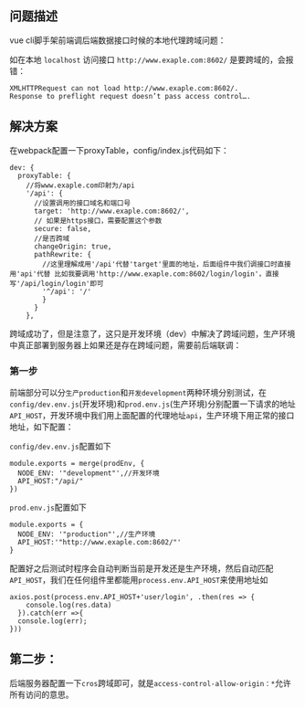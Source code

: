 ## 问题描述

vue cli脚手架前端调后端数据接口时候的本地代理跨域问题：

如在本地 `localhost` 访问接口 `http://www.exaple.com:8602/` 是要跨域的，会报错：

```
XMLHTTPRequest can not load http://www.exaple.com:8602/. 
Response to preflight request doesn’t pass access control…. 
```

## 解决方案

在webpack配置一下proxyTable，config/index.js代码如下：

```
dev: {
  proxyTable: {
    //将www.exaple.com印射为/api
    '/api': {
      //设置调用的接口域名和端口号
      target: 'http://www.exaple.com:8602/',
      // 如果是https接口，需要配置这个参数
      secure: false,  
      //是否跨域
      changeOrigin: true,
      pathRewrite: {
        //这里理解成用'/api'代替'target'里面的地址，后面组件中我们调接口时直接用'api'代替 比如我要调用'http://www.exaple.com:8602/login/login'，直接写'/api/login/login'即可
        '^/api': '/'
        }
      }
    },
```

跨域成功了，但是注意了，这只是开发环境（dev）中解决了跨域问题，生产环境中真正部署到服务器上如果还是存在跨域问题，需要前后端联调：

### 第一步

前端部分可以分`生产production`和`开发development`两种环境分别测试，在`config/dev.env.js`(开发环境)和`prod.env.js`(生产环境)分别配置一下请求的地址`API_HOST`，开发环境中我们用上面配置的代理地址`api`，生产环境下用正常的接口地址，如下配置：

`config/dev.env.js`配置如下

```
module.exports = merge(prodEnv, {
  NODE_ENV: '"development"',//开发环境
  API_HOST:"/api/"
})
```

`prod.env.js`配置如下

```
module.exports = {
  NODE_ENV: '"production"',//生产环境
  API_HOST:'"http://www.exaple.com:8602/"'
}
```

配置好之后测试时程序会自动判断当前是开发还是生产环境，然后自动匹配`API_HOST`，我们在任何组件里都能用`process.env.API_HOST`来使用地址如
```
axios.post(process.env.API_HOST+'user/login', .then(res => {
    console.log(res.data)
  }).catch(err =>{
  console.log(err);
}))
```

## 第二步：

后端服务器配置一下`cros`跨域即可，就是`access-control-allow-origin：*`允许所有访问的意思。